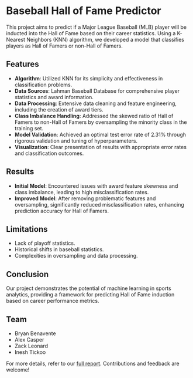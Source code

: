 # Baseball Hall of Fame Predictor

This project aims to predict if a Major League Baseball (MLB) player will be inducted into the Hall of Fame based on their career statistics. Using a K-Nearest Neighbors (KNN) algorithm, we developed a model that classifies players as Hall of Famers or non-Hall of Famers.

## Features

- **Algorithm**: Utilized KNN for its simplicity and effectiveness in classification problems.
- **Data Sources**: Lahman Baseball Database for comprehensive player statistics and award information.
- **Data Processing**: Extensive data cleaning and feature engineering, including the creation of award tiers.
- **Class Imbalance Handling**: Addressed the skewed ratio of Hall of Famers to non-Hall of Famers by oversampling the minority class in the training set.
- **Model Validation**: Achieved an optimal test error rate of 2.31% through rigorous validation and tuning of hyperparameters.
- **Visualization**: Clear presentation of results with appropriate error rates and classification outcomes.

## Results

- **Initial Model**: Encountered issues with award feature skewness and class imbalance, leading to high misclassification rates.
- **Improved Model**: After removing problematic features and oversampling, significantly reduced misclassification rates, enhancing prediction accuracy for Hall of Famers.

## Limitations

- Lack of playoff statistics.
- Historical shifts in baseball statistics.
- Complexities in oversampling and data processing.

## Conclusion

Our project demonstrates the potential of machine learning in sports analytics, providing a framework for predicting Hall of Fame induction based on career performance metrics.

## Team

- Bryan Benavente
- Alex Casper
- Zack Leonard
- Inesh Tickoo

For more details, refer to our [full report](https://docs.google.com/presentation/d/1BLMbALWPsNALwAadNxVW6TQw1Fjc3aljagco7NiLfTg/). Contributions and feedback are welcome!
